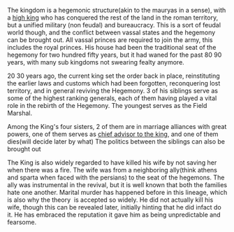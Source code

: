 The kingdom is a hegemonic structure(akin to the mauryas in a sense), with a [high king](<Characters/Father Caesar>) who has conquered the rest of the land in the roman territory, but a unified military
(non feudal) and bureaucracy. 
This is a sort of feudal world though, and the conflict between vassal states and the hegemony can be brought out.
	All vassal princes are required to join the army, this includes the royal princes.
His house had been the traditional seat of the hegemony for two hundred fifty years, but it had waned for the past 80 90 years, with many sub kingdoms not swearing fealty anymore.

20 30 years ago, the current king set the order back in place, reinstituting the earlier laws and customs which had been forgotten, reconquering lost territory, and in general
reviving the Hegemony. 3 of his siblings serve as some of the highest ranking generals, each of them having played a vital role in the rebirth of the Hegemony. The youngest serves as the Field Marshal.

Among the King's four sisters, 2 of them are in marriage alliances with great powers, one of them serves as [chief advisor to the king](Characters/Rajmata), and one of them dies(will decide later by what)
The politics between the siblings can also be brought out

The King is also widely regarded to have killed his wife by not saving her when there was a fire. The wife was from a neighboring ally(think athens and sparta when faced with the persians) to the seat of the hegemons. The ally was instrumental in the revival, but it is well known that both the families hate one another. Marital murder has happened before in this lineage, which is also why the theory  is accepted so widely. He did not actually kill his wife, though this can be revealed later, initially hinting that he did infact do it. He has embraced the reputation it gave him as being unpredictable and fearsome.
